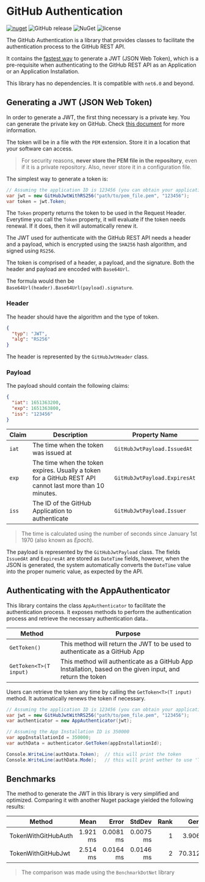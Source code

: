 # GitHub Authentication

[![nuget](https://img.shields.io/nuget/v/GitHubAuth.svg)](https://www.nuget.org/packages/GitHubAuth/) 
![GitHub release](https://img.shields.io/github/release/olavodias/GitHubAuth.svg)
![NuGet](https://img.shields.io/nuget/dt/GitHubAuth.svg)
![license](https://img.shields.io/github/license/olavodias/GitHubAuth.svg)

The GitHub Authentication is a library that provides classes to facilitate the authentication process to the GitHub REST API.

It contains the [fastest way](#benchmarks) to generate a JWT (JSON Web Token), which is a pre-requisite when authenticating to the GitHub REST API as an Application or an Application Installation.

This library has no dependencies. It is compatible with `net6.0` and beyond.

## Generating a JWT (JSON Web Token)

In order to generate a JWT, the first thing necessary is a private key. You can generate the private key on GitHub. Check [this document](https://docs.github.com/en/apps/creating-github-apps/authenticating-with-a-github-app/managing-private-keys-for-github-apps#generating-private-keys) for more information.

The token will be in a file with the `PEM` extension. Store it in a location that your software can access.

> For security reasons, **never store the PEM file in the repository**, even if it is a private repository. Also, never store it in a configuration file.

The simplest way to generate a token is:

```cs
// Assuming the application ID is 123456 (you can obtain your application ID in GitHub)
var jwt = new GitHubJwtWithRS256("path/to/pem_file.pem", "123456");
var token = jwt.Token;
```

The `Token` property returns the token to be used in the Request Header. Everytime you call the `Token` property, it will evaluate if the token needs renewal. If it does, then it will automatically renew it.

The JWT used for authenticate with the GitHub REST API needs a header and a payload, which is encrypted using the `SHA256` hash algorithm, and signed using `RS256`.

The token is comprised of a header, a payload, and the signature. Both the header and payload are encoded with `Base64Url`.

The formula would then be `Base64Url(header).Base64Url(payload).signature`.

### Header

The header should have the algorithm and the type of token.

```json
{
  "typ": "JWT",
  "alg": "RS256"
}
```

The header is represented by the `GitHubJwtHeader` class.

### Payload

The payload should contain the following claims:

```json
{
  "iat": 1651363200,
  "exp": 1651363800,
  "iss": "123456"
}
```

| Claim | Description | Property Name |
| ----- | ----------- | ------------- |
| `iat` | The time when the token was issued at | `GitHubJwtPayload.IssuedAt` |
| `exp` | The time when the token expires. Usually a token for a GitHub REST API cannot last more than 10 minutes. | `GitHubJwtPayload.ExpiresAt` |
| `iss` | The ID of the GitHub Application to authenticate | `GitHubJwtPayload.Issuer` |

> The time is calculated using the number of seconds since January 1st 1970 (also known as *Epoch*).

The payload is represented by the `GitHubJwtPayload` class. The fields `IssuedAt` and `ExpiresAt` are stored as `DateTime` fields, however, when the JSON is generated, the system automatically converts the `DateTime` value into the proper numeric value, as expected by the API.

## Authenticating with the AppAuthenticator

This library contains the class `AppAuthenticator` to facilitate the authentication process. It exposes methods to perform the authentication process and retrieve the necessary authentication data..

| Method | Purpose |
| ------ | ------- |
| `GetToken()` | This method will return the JWT to be used to authenticate as a GitHub App |
| `GetToken<T>(T input)` | This method will authenticate as a GitHub App Installation, based on the given input, and return the token |

Users can retrieve the token any time by calling the `GetToken<T>(T input)` method. It automatically renews the token if necessary.

```cs
// Assuming the application ID is 123456 (you can obtain your application ID in GitHub)
var jwt = new GitHubJwtWithRS256("path/to/pem_file.pem", "123456");
var authenticator = new AppAuthenticator(jwt);

// Assuming the App Installation ID is 350000
var appInstallationId = 350000;
var authData = authenticator.GetToken(appInstallationId);

Console.WriteLine(authData.Token);  // this will print the token
Console.WriteLine(authData.Mode);   // this will print wether to use 'Token' or 'Bearer'
```

## Benchmarks

The method to generate the JWT in this library is very simplified and optimized. Comparing it with another Nuget package yielded the following results:

| Method              | Mean     | Error     | StdDev    | Rank | Gen0    | Gen1   | Allocated |
|-------------------- |---------:|----------:|----------:|-----:|--------:|-------:|----------:|
| TokenWithGitHubAuth | 1.921 ms | 0.0081 ms | 0.0075 ms |    1 |  3.9063 |      - |  29.83 KB |
| TokenWithGitHubJwt  | 2.514 ms | 0.0164 ms | 0.0146 ms |    2 | 70.3125 | 3.9063 | 329.65 KB |

> The comparison was made using the `BenchmarkDotNet` library